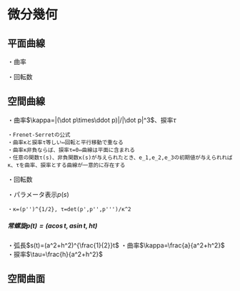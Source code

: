 # 微分幾何

## 平面曲線

・曲率

・回転数

## 空間曲線

・曲率$\kappa=|(\dot p\times\ddot p)|/|\dot p|^3$、捩率$\tau$

    ・Frenet-Serretの公式
    ・曲率κと捩率τ等しい⇔回転と平行移動で重なる
    ・曲率κ非負ならば、捩率τ=0⇔曲線は平面に含まれる
    ・任意の関数τ(s)、非負関数κ(s)が与えられたとき、e_1,e_2,e_3の初期値が与えられればκ、τを曲率、捩率とする曲線が一意的に存在する

・回転数

・パラメータ表示$p(s)$

    ・κ=(p'')^{1/2}, τ=det(p',p'',p''')/κ^2

##### 常螺旋$p(t)=(a\cos t,a\sin t,ht)$
・弧長$s(t)=(a^2+h^2)^{\frac{1}{2}}t$
・曲率$\kappa=\frac{a}{a^2+h^2}$
・捩率$\tau=\frac{h}{a^2+h^2}$

## 空間曲面